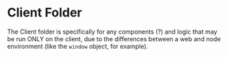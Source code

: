 # Client Folder
The Client folder is specifically for any components (?) and logic that may be run ONLY on the client, due to the differences between a web and node environment (like the `window` object, for example).